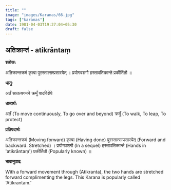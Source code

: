 ```yaml
---
title: ""
image: "images/Karanas/66.jpg"
tags: ["karanas"]
date: 1981-04-03T19:27:04+05:30
draft: false
---
```


## अतिक्रान्तं - atikrāntaṃ

**श्लोक:**

अतिक्रान्तक्रमं कृत्वा पुरस्तात्सम्प्रसारयेत् । प्रयोगवशगौ हस्तावतिक्रान्ते प्रकीर्तितौ ॥

**धातुः**

अतँ सातत्यगमने
क्रमुँ पादविक्षेपे

**धात्वर्थ:**

अतँ (To move continuously, To go over and beyond)
क्रमुँ (To walk, To leap, To protect)

**प्रतिपदार्थः**

अतिक्रान्तक्रमं (Moving forward) कृत्वा (Having done) पुरस्तात्सम्प्रसारयेत् (Forward and backward. Stretched) । प्रयोगवशगौ (In a sequel) हस्तावतिक्रान्ते (Hands in 'atikrāntaṃ') प्रकीर्तितौ (Popularly known) ॥

**भावानुवादः**

With a forward movement through (Atikranta), the two hands are stretched forward complimenting the legs. This Karana is popularly called 'Atikrantam.'
